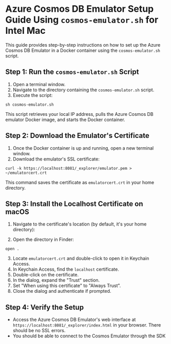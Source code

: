 # Azure Cosmos DB Emulator Setup Guide Using `cosmos-emulator.sh` for Intel Mac

This guide provides step-by-step instructions on how to set up the Azure Cosmos DB Emulator in a Docker container using the `cosmos-emulator.sh` script.

## Step 1: Run the `cosmos-emulator.sh` Script

1. Open a terminal window.
2. Navigate to the directory containing the `cosmos-emulator.sh` script.
3. Execute the script:

```sh cosmos-emulator.sh```

This script retrieves your local IP address, pulls the Azure Cosmos DB emulator Docker image, and starts the Docker container.

## Step 2: Download the Emulator's Certificate

1. Once the Docker container is up and running, open a new terminal window.
2. Download the emulator's SSL certificate:

```curl -k https://localhost:8081/_explorer/emulator.pem > ~/emulatorcert.crt```

This command saves the certificate as `emulatorcert.crt` in your home directory.

## Step 3: Install the Localhost Certificate on macOS

1. Navigate to the certificate's location (by default, it's your home directory):

2. Open the directory in Finder:

```open .```

3. Locate `emulatorcert.crt` and double-click to open it in Keychain Access.
4. In Keychain Access, find the `localhost` certificate.
5. Double-click on the certificate.
6. In the dialog, expand the "Trust" section.
7. Set "When using this certificate" to "Always Trust".
8. Close the dialog and authenticate if prompted.

## Step 4: Verify the Setup

* Access the Azure Cosmos DB Emulator's web interface at `https://localhost:8081/_explorer/index.html` in your browser. There should be no SSL errors. 
* You should be able to connect to the Cosmos Emulator through the SDK
